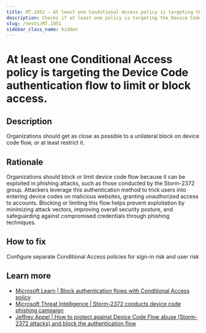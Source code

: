 ```yaml
---
title: MT.1052 - At least one Conditional Access policy is targeting the Device Code authentication flow.
description: Checks if at least one policy is targeting the Device Code condition. 
slug: /tests/MT.1051
sidebar_class_name: hidden
---
```


# At least one Conditional Access policy is targeting the Device Code authentication flow to limit or block access.

## Description

Organizations should get as close as possible to a unilateral block on device code flow, or at least restrict it. 

## Rationale

Organizations should block or limit device code flow because it can be exploited in phishing attacks, such as those conducted by the Storm-2372 group. 
Attackers leverage this authentication method to trick users into entering device codes on malicious websites, granting unauthorized access to accounts. 
Blocking or limiting this flow helps prevent exploitation by minimizing attack vectors, improving overall security posture, and safeguarding against compromised credentials through phishing techniques.

## How to fix

Configure separate Conditional Access policies for sign-in risk and user risk

## Learn more
  - [Microsoft Learn | Block authentication flows with Conditional Access policy](https://learn.microsoft.com/en-us/entra/identity/conditional-access/policy-block-authentication-flows)
  - [Microsoft Threat Intelligence | Storm-2372 conducts device code phishing campaign](https://www.microsoft.com/en-us/security/blog/2025/02/13/storm-2372-conducts-device-code-phishing-campaign/)
  - [Jeffrey Appel | How to protect against Device Code Flow abuse (Storm-2372 attacks) and block the authentication flow](https://jeffreyappel.nl/how-to-protect-against-device-code-flow-abuse-storm-2372-attacks-and-block-the-authentication-flow/)
